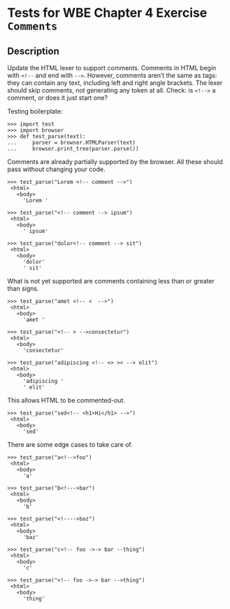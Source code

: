 Tests for WBE Chapter 4 Exercise `Comments`
===========================================

Description
------------

Update the HTML lexer to support comments. Comments in HTML begin with `<!--` 
  and end with `-->`.
However, comments aren’t the same as tags: they can contain any text, including
  left and right angle brackets.
The lexer should skip comments, not generating any token at all.
Check: is `<!-->` a comment, or does it just start one?


Testing boilerplate:

    >>> import test 
    >>> import browser
    >>> def test_parse(text):
    ...     parser = browser.HTMLParser(text)
    ...     browser.print_tree(parser.parse())


Comments are already partially supported by the browser.
All these should pass without changing your code.

    >>> test_parse("Lorem <!-- comment -->")
     <html>
       <body>
         'Lorem '

    >>> test_parse("<!-- comment --> ipsum")
     <html>
       <body>
         ' ipsum'

    >>> test_parse("dolor<!-- comment --> sit")
     <html>
       <body>
         'dolor'
         ' sit'

What is not yet supported are comments containing less than or greater than
  signs.

    >>> test_parse("amet <!-- <  -->")
     <html>
       <body>
         'amet '

    >>> test_parse("<!-- > -->consectetur")
     <html>
       <body>
         'consectetur'

    >>> test_parse("adipiscing <!-- <> >< --> elit")
     <html>
       <body>
         'adipiscing '
         ' elit'

This allows HTML to be commented-out.

    >>> test_parse("sed<!-- <h1>Hi</h1> -->")
     <html>
       <body>
         'sed'

There are some edge cases to take care of.

    >>> test_parse("a<!-->foo")
     <html>
       <body>
         'a'
    
    >>> test_parse("b<!--->bar")
     <html>
       <body>
         'b'

    >>> test_parse("<!---->baz")
     <html>
       <body>
         'baz'

    >>> test_parse("c<!-- foo ->-> bar --thing")
     <html>
       <body>
         'c'

    >>> test_parse("<!-- foo ->-> bar -->thing")
     <html>
       <body>
         'thing'
